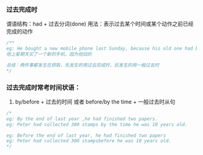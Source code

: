 ### 过去完成时

谓语结构：had + 过去分词(done)
用法：表示过去某个时间或某个动作之前已经完成的动作

```js
/** 
eg: He bought a new mobile phone last Sunday, because his old one had been stolen.
他上星期天买了一个新的手机，因为他旧的

总结：两件事都发生在获取，先发生的用过去完成时，后发生的用一般过去时
*/
```

### 过去完成时常考时间状语：

1. by/before + 过去的时间 或者 before/by the time + 一般过去时从句

```js
/* 
eg: By the end of last year ,he had finished two papers.
eg: Peter had collected 300 stamps by the time he was 10 years old.

eg: Before the end of last year, he had finished two papers
eg: Peter had collected 300 stampsbefore he was 10 years old.
*/
```
